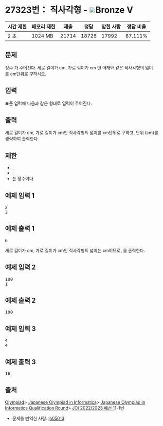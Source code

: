 # 27323번： 직사각형 - <img src="https://static.solved.ac/tier_small/1.svg" style="height:20px" />Bronze V


| 시간 제한 | 메모리 제한 | 제출 | 정답 | 맞힌 사람 | 정답 비율 |
| --- | --- | --- | --- | --- | --- |
| 2 초 | 1024 MB | 21714 | 18726 | 17992 | 87.111% |


## 문제


정수 가 주어진다. 세로 길이가 cm, 가로 길이가 cm 인 아래와 같은 직사각형의 넓이를 cm단위로 구하시오.




## 입력


표준 입력에 다음과 같은 형태로 입력이 주어진다.





## 출력


세로 길이가 cm, 가로 길이가 cm인 직사각형의 넓이를 cm단위로 구하고, 단위 (cm)를 생략하여 출력한다.



## 제한


- .
- .
- 는 정수이다.




## 예제 입력 1


<pre>2
3
</pre>


## 예제 출력 1


<pre>6
</pre>


세로 길이가 cm, 가로 길이가 cm인 직사각형의 넓이는 cm이므로, 을 출력한다.





## 예제 입력 2


<pre>100
1
</pre>


## 예제 출력 2


<pre>100
</pre>




## 예제 입력 3


<pre>4
4
</pre>


## 예제 출력 3


<pre>16
</pre>






## 출처




[Olympiad](/category/2)> [Japanese Olympiad in Informatics](/category/100)> [Japanese Olympiad in Informatics Qualification Round](/category/101)> [JOI 2022/2023 예선 1](/category/detail/3464)1-1번
- 문제를 번역한 사람: [jh05013](/user/jh05013)




